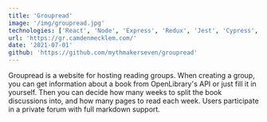 ```yaml
---
title: 'Groupread'
image: '/img/groupread.jpg'
technologies: ['React', 'Node', 'Express', 'Redux', 'Jest', 'Cypress', 'Bulma CSS']
url: 'https://gr.camdenmecklem.com/'
date: '2021-07-01'
github: 'https://github.com/mythmakerseven/groupread'
---
```


Groupread is a website for hosting reading groups. When creating a group, you can get information about a book from OpenLibrary's API or just fill it in yourself. Then you can decide how many weeks to split the book discussions into, and how many pages to read each week. Users participate in a private forum with full markdown support.